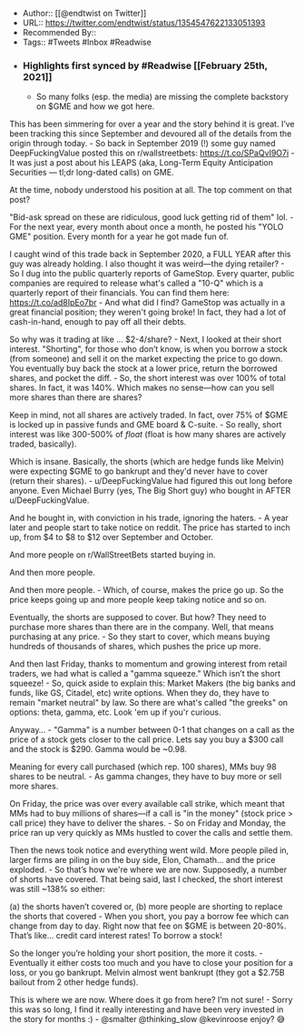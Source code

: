 - Author:: [[@endtwist on Twitter]]
- URL:: https://twitter.com/endtwist/status/1354547622133051393
- Recommended By::
- Tags:: #Tweets #Inbox #Readwise
- ### Highlights first synced by #Readwise [[February 25th, 2021]]
    - So many folks (esp. the media) are missing the complete backstory on $GME and how we got here.

This has been simmering for over a year and the story behind it is great. I’ve been tracking this since September and devoured all of the details from the origin through today.
    - So back in September 2019 (!) some guy named DeepFuckingValue posted this on r/wallstreetbets: https://t.co/SPaQvI9O7i
    - It was just a post about his LEAPS (aka, 
Long-Term Equity Anticipation Securities — tl;dr long-dated calls) on GME.

At the time, nobody understood his position at all. The top comment on that post?

"Bid-ask spread on these are ridiculous, good luck getting rid of them" lol.
    - For the next year, every month about once a month, he posted his "YOLO GME" position. Every month for a year he got made fun of.

I caught wind of this trade back in September 2020, a FULL YEAR after this guy was already holding. I also thought it was weird—the dying retailer?
    - So I dug into the public quarterly reports of GameStop. Every quarter, public companies are required to release what's called a "10-Q" which is a quarterly report of their financials. You can find them here: https://t.co/ad8IpEo7br
    - And what did I find? GameStop was actually in a great financial position; they weren't going broke! In fact, they had a lot of cash-in-hand, enough to pay off all their debts.

So why was it trading at like … $2-4/share?
    - Next, I looked at their short interest. "Shorting", for those who don’t know, is when you borrow a stock (from someone) and sell it on the market expecting the price to go down. You eventually buy back the stock at a lower price, return the borrowed shares, and pocket the diff.
    - So, the short interest was over 100% of total shares. In fact, it was 140%. Which makes no sense—how can you sell more shares than there are shares?

Keep in mind, not all shares are actively traded. In fact, over 75% of $GME is locked up in passive funds and GME board & C-suite.
    - So really, short interest was like 300-500% of *float* (float is how many shares are actively traded, basically).

Which is insane. Basically, the shorts (which are hedge funds like Melvin) were expecting $GME to go bankrupt and they'd never have to cover (return their shares).
    - u/DeepFuckingValue had figured this out long before anyone. Even Michael Burry (yes, The Big Short guy) who bought in AFTER u/DeepFuckingValue.

And he bought in, with conviction in his trade, ignoring the haters.
    - A year later and people start to take notice on reddit. The price has started to inch up, from $4 to $8 to $12 over September and October.

And more people on r/WallStreetBets started buying in.

And then more people.

And then more people.
    - Which, of course, makes the price go up. So the price keeps going up and more people keep taking notice and so on.

Eventually, the shorts are supposed to cover. But how? They need to purchase more shares than there are in the company. Well, that means purchasing at any price.
    - So they start to cover, which means buying hundreds of thousands of shares, which pushes the price up more.

And then last Friday, thanks to momentum and growing interest from retail traders, we had what is called a "gamma squeeze." Which isn’t the short squeeze!
    - So, quick aside to explain this: Market Makers (the big banks and funds, like GS, Citadel, etc) write options. When they do, they have to remain "market neutral" by law. So there are what's called "the greeks" on options: theta, gamma, etc. Look 'em up if you'r curious.

Anyway…
    - "Gamma" is a number between 0-1 that changes on a call as the price of a stock gets closer to the call price. Lets say you buy a $300 call and the stock is $290. Gamma would be ~0.98.

Meaning for every call purchased (which rep. 100 shares), MMs buy 98 shares to be neutral.
    - As gamma changes, they have to buy more or sell more shares.

On Friday, the price was over every available call strike, which meant that MMs had to buy millions of shares—if a call is "in the money" (stock price > call price) they have to deliver the shares.
    - So on Friday and Monday, the price ran up very quickly as MMs hustled to cover the calls and settle them.

Then the news took notice and everything went wild. More people piled in, larger firms are piling in on the buy side, Elon, Chamath… and the price exploded.
    - So that’s how we're where we are now. Supposedly, a number of shorts have covered. That being said, last I checked, the short interest was still ~138% so either:

(a) the shorts haven’t covered or,
(b) more people are shorting to replace the shorts that covered
    - When you short, you pay a borrow fee which can change from day to day. Right now that fee on $GME is between 20-80%. That’s like… credit card interest rates! To borrow a stock!

So the longer you’re holding your short position, the more it costs.
    - Eventually it either costs too much and you have to close your position for a loss, or you go bankrupt. Melvin almost went bankrupt (they got a $2.75B bailout from 2 other hedge funds).

This is where we are now. Where does it go from here? I’m not sure!
    - Sorry this was so long, I find it really interesting and have been very invested in the story for months :)
    - @smalter @thinking_slow @kevinroose enjoy? 😅
